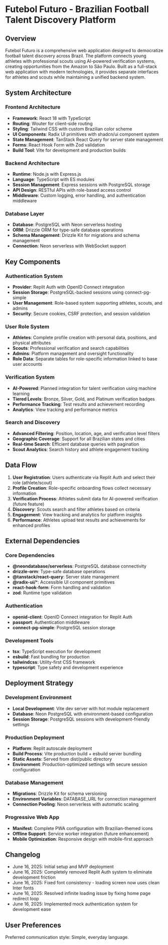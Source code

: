 # Futebol Futuro - Brazilian Football Talent Discovery Platform

## Overview

Futebol Futuro is a comprehensive web application designed to democratize football talent discovery across Brazil. The platform connects young athletes with professional scouts using AI-powered verification systems, creating opportunities from the Amazon to São Paulo. Built as a full-stack web application with modern technologies, it provides separate interfaces for athletes and scouts while maintaining a unified backend system.

## System Architecture

### Frontend Architecture
- **Framework**: React 18 with TypeScript
- **Routing**: Wouter for client-side routing
- **Styling**: Tailwind CSS with custom Brazilian color scheme
- **UI Components**: Radix UI primitives with shadcn/ui component system
- **State Management**: TanStack React Query for server state management
- **Forms**: React Hook Form with Zod validation
- **Build Tool**: Vite for development and production builds

### Backend Architecture
- **Runtime**: Node.js with Express.js
- **Language**: TypeScript with ES modules
- **Session Management**: Express sessions with PostgreSQL storage
- **API Design**: RESTful APIs with role-based access control
- **Middleware**: Custom logging, error handling, and authentication middleware

### Database Layer
- **Database**: PostgreSQL with Neon serverless hosting
- **ORM**: Drizzle ORM for type-safe database operations
- **Schema Management**: Drizzle Kit for migrations and schema management
- **Connection**: Neon serverless with WebSocket support

## Key Components

### Authentication System
- **Provider**: Replit Auth with OpenID Connect integration
- **Session Storage**: PostgreSQL-backed sessions using connect-pg-simple
- **User Management**: Role-based system supporting athletes, scouts, and admins
- **Security**: Secure cookies, CSRF protection, and session validation

### User Role System
- **Athletes**: Complete profile creation with personal data, positions, and physical attributes
- **Scouts**: Professional verification and search capabilities
- **Admins**: Platform management and oversight functionality
- **Role Data**: Separate tables for role-specific information linked to base user accounts

### Verification System
- **AI-Powered**: Planned integration for talent verification using machine learning
- **Tiered Levels**: Bronze, Silver, Gold, and Platinum verification badges
- **Performance Tracking**: Test results and achievement recording
- **Analytics**: View tracking and performance metrics

### Search and Discovery
- **Advanced Filtering**: Position, location, age, and verification level filters
- **Geographic Coverage**: Support for all Brazilian states and cities
- **Real-time Search**: Efficient database queries with pagination
- **Scout Analytics**: Search history and athlete engagement tracking

## Data Flow

1. **User Registration**: Users authenticate via Replit Auth and select their role (athlete/scout)
2. **Profile Creation**: Role-specific onboarding flows collect necessary information
3. **Verification Process**: Athletes submit data for AI-powered verification (future feature)
4. **Discovery**: Scouts search and filter athletes based on criteria
5. **Engagement**: View tracking and analytics for platform insights
6. **Performance**: Athletes upload test results and achievements for enhanced profiles

## External Dependencies

### Core Dependencies
- **@neondatabase/serverless**: PostgreSQL database connectivity
- **drizzle-orm**: Type-safe database operations
- **@tanstack/react-query**: Server state management
- **@radix-ui/***: Accessible UI component primitives
- **react-hook-form**: Form handling and validation
- **zod**: Runtime type validation

### Authentication
- **openid-client**: OpenID Connect integration for Replit Auth
- **passport**: Authentication middleware
- **connect-pg-simple**: PostgreSQL session storage

### Development Tools
- **tsx**: TypeScript execution for development
- **esbuild**: Fast bundling for production
- **tailwindcss**: Utility-first CSS framework
- **typescript**: Type safety and development experience

## Deployment Strategy

### Development Environment
- **Local Development**: Vite dev server with hot module replacement
- **Database**: Neon PostgreSQL with environment-based configuration
- **Session Storage**: PostgreSQL sessions with development-friendly settings

### Production Deployment
- **Platform**: Replit autoscale deployment
- **Build Process**: Vite production build + esbuild server bundling
- **Static Assets**: Served from dist/public directory
- **Environment**: Production-optimized settings with secure session configuration

### Database Management
- **Migrations**: Drizzle Kit for schema versioning
- **Environment Variables**: DATABASE_URL for connection management
- **Connection Pooling**: Neon serverless with automatic scaling

### Progressive Web App
- **Manifest**: Complete PWA configuration with Brazilian-themed icons
- **Offline Support**: Service worker integration (future enhancement)
- **Mobile Optimization**: Responsive design with mobile-first approach

## Changelog

- June 16, 2025: Initial setup and MVP deployment
- June 16, 2025: Completely removed Replit Auth system to eliminate development friction
- June 16, 2025: Fixed font consistency - loading screen now uses clean Inter fonts
- June 16, 2025: Resolved infinite loading issue by fixing home page redirect loop
- June 16, 2025: Implemented mock authentication system for development ease

## User Preferences

Preferred communication style: Simple, everyday language.